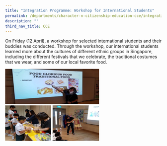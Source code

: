 ```yaml
---
title: "Integration Programme: Workshop for International Students"
permalink: /departments/character-n-citizenship-education-cce/integration-programme-workshop/
description: ""
third_nav_title: CCE
---
```

On Friday (12 April), a workshop for selected international students and their buddies was conducted. Through the workshop, our international students learned more about the cultures of different ethnic groups in Singapore, including the different festivals that we celebrate, the traditional costumes that we wear, and some of our local favorite food.


<img src="/images/IP1%20(1).png"  
style="width:60%">